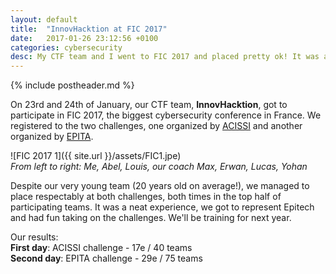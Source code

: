 ```yaml
---
layout: default
title:  "InnovHacktion at FIC 2017"
date:   2017-01-26 23:12:56 +0100
categories: cybersecurity
desc: My CTF team and I went to FIC 2017 and placed pretty ok! It was a great time representing my school.
---
```


{% include postheader.md %}

  On 23rd and 24th of January, our CTF team, **InnovHacktion**, got to participate in FIC 2017, the biggest cybersecurity conference in France. We registered to the two challenges, one organized by [ACISSI](http://www.acissi.net/) and another organized by [EPITA](http://www.epita.fr/).

![FIC 2017 1]({{ site.url }}/assets/FIC1.jpe)
<br>*From left to right: Me, Abel, Louis, our coach Max, Erwan, Lucas, Yohan*

  Despite our very young team (20 years old on average!), we managed to place respectably at both challenges, both times in the top half of participating teams. It was a neat experience, we got to represent Epitech and had fun taking on the challenges. We'll be training for next year.

Our results:<br>
**First day**: ACISSI challenge - 17e / 40 teams<br>
**Second day**: EPITA challenge - 29e / 75 teams